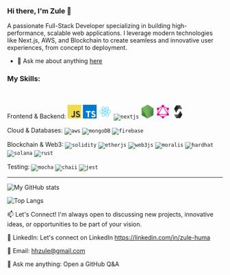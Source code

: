 
  
  
  ### Hi there, I'm Zule 👋
  
A passionate Full-Stack Developer specializing in building high-performance, scalable web applications. I leverage modern technologies like Next.js, AWS, and Blockchain to create seamless and innovative user experiences, from concept to deployment.
<br />
- 💬 Ask me about anything [here](https://github.com/hhzule/hhzule/issues)

### My Skills:


<br />
<br />
Frontend & Backend:
<code><img height="32" alt="javascript" src="https://raw.githubusercontent.com/github/explore/80688e429a7d4ef2fca1e82350fe8e3517d3494d/topics/javascript/javascript.png" title="JavaScript"></code>
<code><img height="32" alt="typescript" src="https://raw.githubusercontent.com/github/explore/80688e429a7d4ef2fca1e82350fe8e3517d3494d/topics/typescript/typescript.png" title="TypeScript"></code>
<code><img height="32" alt="react" src="https://raw.githubusercontent.com/github/explore/80688e429a7d4ef2fca1e82350fe8e3517d3494d/topics/react/react.png" title="React"></code>
<code><img height="32" alt="nextjs" src="https://logowik.com/content/uploads/images/nextjs7685.logowik.com.webp" title="Next.js"/></code>
<code><img height="32" alt="nodejs" src="https://raw.githubusercontent.com/github/explore/80688e429a7d4ef2fca1e82350fe8e3517d3494d/topics/nodejs/nodejs.png" title="Node.js"></code>
<code><img height="32" alt="graphql" src="https://raw.githubusercontent.com/github/explore/5c058a388828bb5fde0bcafd4bc867b5bb3f26f3/topics/graphql/graphql.png" title="GraphQL"></code>
<code><img src="https://raw.githubusercontent.com/github/explore/main/topics/solidity/solidity.png" width="32" height="32" alt="Solidity Logo"></code>

Cloud & Databases:
<code><img height="32" alt="aws" src="https://www.pngplay.com/wp-content/uploads/3/Amazon-Web-Services-AWS-Logo-PNG-HD-Quality.png" title="AWS"></code>
<code><img height="36" alt="mongoDB" src="https://www.pngall.com/wp-content/uploads/13/Mongodb-Transparent.png" title="MongoDB"></code>
<code><img height="36" alt="firebase" src="https://e7.pngegg.com/pngimages/119/167/png-clipart-firebase-cloud-messaging-google-developers-software-development-kit-google-angle-triangle-thumbnail.png" title="Firebase"></code>

Blockchain & Web3:
<code><img height="32" alt="solidity" src="https://www.google.com/imgres?q=solidity%20image&imgurl=https%3A%2F%2Fmoralis.com%2Fwp-content%2Fuploads%2F2021%2F06%2FBlog-Solidity-and-Ethereum.png&imgrefurl=https%3A%2F%2Fmoralis.com%2Fsolidity-explained-what-is-solidity%2F&docid=1L0Y_qjakRP0iM&tbnid=70g76YOmmKXOoM&vet=12ahUKEwjFob2B3t-PAxUjZ_UHHU6rK_QQM3oECC0QAA..i&w=393&h=269&hcb=2&ved=2ahUKEwjFob2B3t-PAxUjZ_UHHU6rK_QQM3oECC0QAA"></code>
<code><img height="32" alt="etherjs" src="https://go.gitcoin.co/hubfs/ethersjs.png"></code>
<code><img height="32" alt="web3js" src="[https://go.gitcoin.co/hubfs/ethersjs.png](https://www.google.com/imgres?q=web3%20js%20image&imgurl=https%3A%2F%2Fsvgmix.com%2Fuploads%2F813f18-web3js.svg&imgrefurl=https%3A%2F%2Fsvgmix.com%2Fitem%2FXYGaDN%2Fweb3js&docid=-Rd4CHwUmJBkmM&tbnid=NXvbosK1GDU1WM&vet=12ahUKEwihh4et3t-PAxWCcvUHHbaUK3QQM3oECCYQAA..i&w=256&h=239&hcb=2&ved=2ahUKEwihh4et3t-PAxWCcvUHHbaUK3QQM3oECCYQAA)"></code>
<code><img height="32" alt="moralis" src="https://moralis.io/wp-content/uploads/2021/06/Moralis-Glass-Favicon.svg"></code>
<code><img height="32" alt="hardhat" src="https://seeklogo.com/images/H/hardhat-logo-888739EBB4-seeklogo.com.png"></code>
<code><img height="32" alt="solana" src="[https://moralis.io/wp-content/uploads/2021/06/Moralis-Glass-Favicon.svg](https://www.google.com/imgres?q=solana%20image&imgurl=https%3A%2F%2Fupload.wikimedia.org%2Fwikipedia%2Fen%2Fb%2Fb9%2FSolana_logo.png&imgrefurl=https%3A%2F%2Fen.wikipedia.org%2Fwiki%2FSolana_(blockchain_platform)&docid=pOeaqpbGlKg9IM&tbnid=4btXU-PY9LygjM&vet=12ahUKEwiTsbjJ3t-PAxWxbfUHHYqCOvEQM3oECBgQAA..i&w=316&h=316&hcb=2&ved=2ahUKEwiTsbjJ3t-PAxWxbfUHHYqCOvEQM3oECBgQAA
)"></code>
<code><img height="32" alt="rust" src="https://www.google.com/imgres?q=rust%20programming%20languageimage&imgurl=https%3A%2F%2Fupload.wikimedia.org%2Fwikipedia%2Fcommons%2Fthumb%2Fd%2Fd5%2FRust_programming_language_black_logo.svg%2F1200px-Rust_programming_language_black_logo.svg.png&imgrefurl=https%3A%2F%2Fen.wikipedia.org%2Fwiki%2FRust_(programming_language)&docid=XXX9OSvY5X9v6M&tbnid=cgVgvs8HzIIQPM&vet=12ahUKEwiU-4rp3t-PAxXUjq8BHdn6LAkQM3oECBwQAA..i&w=1200&h=1200&hcb=2&ved=2ahUKEwiU-4rp3t-PAxXUjq8BHdn6LAkQM3oECBwQAA"></code>

Testing:
<code><img height="32" alt="mocha" src="https://e7.pngegg.com/pngimages/21/493/png-clipart-mocha-node-js-javascript-software-testing-npm-github-logo-sign.png" /></code>
<code><img height="32" alt="chaii" src="https://camo.githubusercontent.com/7ecbd4531436e4f20c1dba52a4fd4ac367cfcc20a2f62cfe7a10f32da306afc6/687474703a2f2f636861696a732e636f6d2f696d672f636861692d6c6f676f2e706e67" /></code>
<code><img height="32" alt="jest" src="https://miro.medium.com/v2/resize:fit:300/1*veOyRtKTPeoqC_VlWNUc5Q.png" /></code>


---
![My GitHub stats](https://github-readme-stats.vercel.app/api?username=hhzule&show_icons=true&theme=synthwave)

![Top Langs](https://github-readme-stats.vercel.app/api/top-langs/?username=hhzule)

📫 Let's Connect!
I'm always open to discussing new projects, innovative ideas, or opportunities to be part of your vision.

💼 LinkedIn: Let's connect on LinkedIn https://linkedin.com/in/zule-huma

📧 Email: hhzule@gmail.com

💬 Ask me anything: Open a GitHub Q&A

